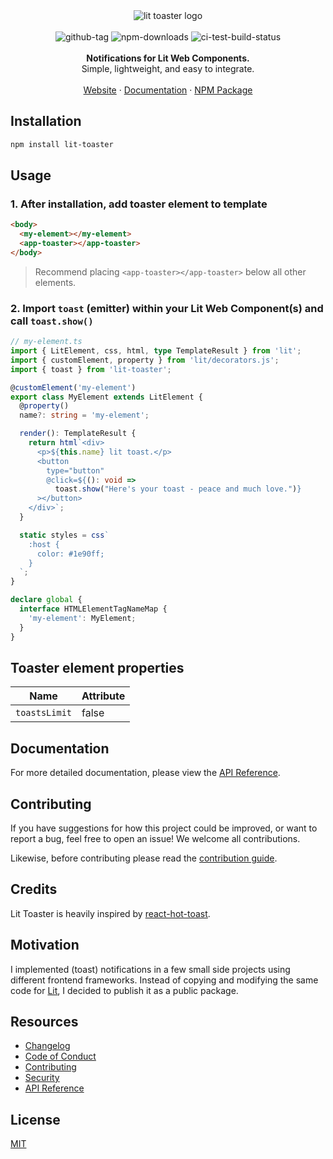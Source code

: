 <div align="center">
<img alt="lit toaster logo" src="https://res.cloudinary.com/ddlhtsgmp/image/upload/w_300,h_300,c_fill,r_10/v1755055178/lit-toaster-logo-full.png"/>
</div>

<br />

<div align="center">
    <img src="https://img.shields.io/github/v/tag/brysonbw/lit-toaster?style=flat&color=blue&label=npm" alt="github-tag" />
  <img src="https://img.shields.io/npm/dm/lit-toaster?style=flat&label=npm%20downloads" alt="npm-downloads"/>
    <img src="https://img.shields.io/github/actions/workflow/status/brysonbw/lit-toaster/test.yml?branch=main&style=flat&logo=github&label=CI" alt="ci-test-build-status" />
</a>
</div>
<br />
<div align="center"><strong>Notifications for Lit Web Components.</strong></div>
<div align="center">Simple, lightweight, and easy to integrate.</div>
<br />

<div align="center">
<a href="https://lit-toaster.com/">Website</a> 
<span> · </span>
<a href="https://github.com/brysonbw/lit-toaster/blob/main/docs/api-reference/README.md">Documentation</a> 
<span> · </span>
<a href="https://www.npmjs.com/package/lit-toaster">NPM Package</a> 
</div>

## Installation

```bash
npm install lit-toaster
```

## Usage

### 1. After installation, add toaster element to template

```html
<body>
  <my-element></my-element>
  <app-toaster></app-toaster>
</body>
```

> Recommend placing `<app-toaster></app-toaster>` below all other elements.

### 2. Import `toast` (emitter) within your Lit Web Component(s) and call `toast.show()`

```typescript
// my-element.ts
import { LitElement, css, html, type TemplateResult } from 'lit';
import { customElement, property } from 'lit/decorators.js';
import { toast } from 'lit-toaster';

@customElement('my-element')
export class MyElement extends LitElement {
  @property()
  name?: string = 'my-element';

  render(): TemplateResult {
    return html`<div>
      <p>${this.name} lit toast.</p>
      <button
        type="button"
        @click=${(): void =>
          toast.show("Here's your toast - peace and much love.")}
      ></button>
    </div>`;
  }

  static styles = css`
    :host {
      color: #1e90ff;
    }
  `;
}

declare global {
  interface HTMLElementTagNameMap {
    'my-element': MyElement;
  }
}
```

## Toaster element properties

| Name          | Attribute |
| ------------- | --------- |
| `toastsLimit` | false     |

## Documentation

For more detailed documentation, please view the [API Reference](docs/api-reference/README.md).

## Contributing

If you have suggestions for how this project could be improved, or want to report a bug, feel free to open an issue! We welcome all contributions.

Likewise, before contributing please read the [contribution guide](CONTRIBUTING.md).

## Credits

Lit Toaster is heavily inspired by [react-hot-toast](https://github.com/timolins/react-hot-toast).

## Motivation

I implemented (toast) notifications in a few small side projects using different frontend frameworks. Instead of copying and modifying the same code for [Lit](https://lit.dev/), I decided to publish it as a public package.

## Resources

- [Changelog](CHANGELOG.md)
- [Code of Conduct](CODE_OF_CONDUCT.md)
- [Contributing](CONTRIBUTING.md)
- [Security](SECURITY.md)
- [API Reference](docs/api-reference/README.md)

## License

[MIT](LICENSE)
